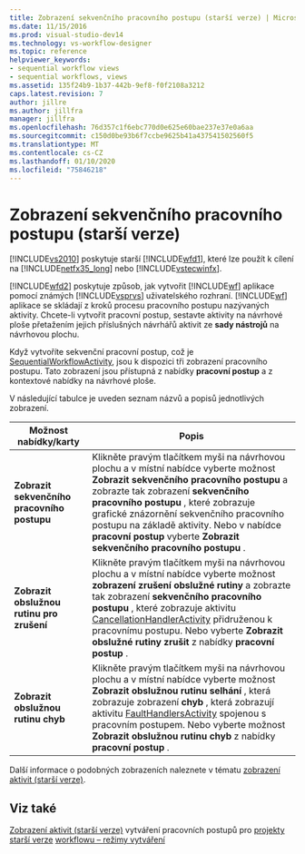 ```yaml
---
title: Zobrazení sekvenčního pracovního postupu (starší verze) | Microsoft Docs
ms.date: 11/15/2016
ms.prod: visual-studio-dev14
ms.technology: vs-workflow-designer
ms.topic: reference
helpviewer_keywords:
- sequential workflow views
- sequential workflows, views
ms.assetid: 135f24b9-1b37-442b-9ef8-f0f2108a3212
caps.latest.revision: 7
author: jillre
ms.author: jillfra
manager: jillfra
ms.openlocfilehash: 76d357c1f6ebc770d0e625e60bae237e37e0a6aa
ms.sourcegitcommit: c150d0be93b6f7ccbe9625b41a437541502560f5
ms.translationtype: MT
ms.contentlocale: cs-CZ
ms.lasthandoff: 01/10/2020
ms.locfileid: "75846218"
---
```

# <a name="sequential-workflow-views-legacy"></a>Zobrazení sekvenčního pracovního postupu (starší verze)
[!INCLUDE[vs2010](../includes/vs2010-md.md)] poskytuje starší [!INCLUDE[wfd1](../includes/wfd1-md.md)], které lze použít k cílení na [!INCLUDE[netfx35_long](../includes/netfx35-long-md.md)] nebo [!INCLUDE[vstecwinfx](../includes/vstecwinfx-md.md)].

 [!INCLUDE[wfd2](../includes/wfd2-md.md)] poskytuje způsob, jak vytvořit [!INCLUDE[wf](../includes/wf-md.md)] aplikace pomocí známých [!INCLUDE[vsprvs](../includes/vsprvs-md.md)] uživatelského rozhraní. [!INCLUDE[wf](../includes/wf-md.md)] aplikace se skládají z kroků procesu pracovního postupu nazývaných aktivity. Chcete-li vytvořit pracovní postup, sestavte aktivity na návrhové ploše přetažením jejich příslušných návrhářů aktivit ze **sady nástrojů** na návrhovou plochu.

 Když vytvoříte sekvenční pracovní postup, což je [SequentialWorkflowActivity](https://msdn2.microsoft.com/library/system.workflow.activities.sequentialworkflowactivity.aspx), jsou k dispozici tři zobrazení pracovního postupu. Tato zobrazení jsou přístupná z nabídky **pracovní postup** a z kontextové nabídky na návrhové ploše.

 V následující tabulce je uveden seznam názvů a popisů jednotlivých zobrazení.

|Možnost nabídky/karty|Popis|
|----------------------|-----------------|
|**Zobrazit sekvenčního pracovního postupu**|Klikněte pravým tlačítkem myši na návrhovou plochu a v místní nabídce vyberte možnost **Zobrazit sekvenčního pracovního postupu** a zobrazte tak zobrazení **sekvenčního pracovního postupu** , které zobrazuje grafické znázornění sekvenčního pracovního postupu na základě aktivity. Nebo v nabídce **pracovní postup** vyberte **Zobrazit sekvenčního pracovního postupu** .|
|**Zobrazit obslužnou rutinu pro zrušení**|Klikněte pravým tlačítkem myši na návrhovou plochu a v místní nabídce vyberte možnost **zobrazení zrušení obslužné rutiny** a zobrazte tak zobrazení **sekvenčního pracovního postupu** , které zobrazuje aktivitu [CancellationHandlerActivity](https://msdn2.microsoft.com/library/system.workflow.componentmodel.cancellationhandleractivity.aspx) přidruženou k pracovnímu postupu. Nebo vyberte **Zobrazit obslužné rutiny zrušit** z nabídky **pracovní postup** .|
|**Zobrazit obslužnou rutinu chyb**|Klikněte pravým tlačítkem myši na návrhovou plochu a v místní nabídce vyberte možnost **Zobrazit obslužnou rutinu selhání** , která zobrazuje zobrazení **chyb** , která zobrazují aktivitu [FaultHandlersActivity](https://msdn2.microsoft.com/library/system.workflow.componentmodel.faulthandlersactivity.aspx) spojenou s pracovním postupem. Nebo vyberte možnost **Zobrazit obslužnou rutinu chyb** z nabídky **pracovní postup** .|

 Další informace o podobných zobrazeních naleznete v tématu [zobrazení aktivit (starší verze)](../workflow-designer/activity-views-legacy.md).

## <a name="see-also"></a>Viz také
 [Zobrazení aktivit (starší verze)](../workflow-designer/activity-views-legacy.md) vytváření pracovních postupů pro [projekty starší verze](../workflow-designer/creating-legacy-workflow-projects.md) [workflowu – režimy vytváření](https://msdn2.microsoft.com/library/bb628440.aspx)
